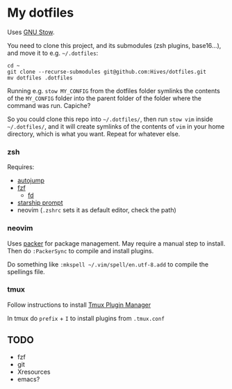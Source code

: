 # My dotfiles

Uses [GNU Stow](https://www.gnu.org/software/stow/).

You need to clone this project, and its submodules (zsh plugins, base16...), and
move it to e.g. `~/.dotfiles`:

```shell
cd ~
git clone --recurse-submodules git@github.com:Hives/dotfiles.git
mv dotfiles .dotfiles
```

Running e.g. `stow MY_CONFIG` from the dotfiles folder symlinks the contents of
the `MY_CONFIG` folder into the parent folder of the folder where the command
was run. Capiche?

So you could clone this repo into `~/.dotfiles/`, then run `stow vim` inside
`~/.dotfiles/`, and it will create symlinks of the contents of `vim` in your home
directory, which is what you want. Repeat for whatever else.

### zsh

Requires:

- [autojump](https://github.com/wting/autojump)
- [fzf](https://github.com/junegunn/fzf)
  - [fd](https://github.com/sharkdp/fd)
- [starship prompt](https://starship.rs/guide/#%F0%9F%9A%80-installation)
- neovim (`.zshrc` sets it as default editor, check the path)

### neovim

Uses [packer](https://github.com/wbthomason/packer.nvim) for package management.
May require a manual step to install. Then do `:PackerSync` to compile and
install plugins.

Do something like `:mkspell ~/.vim/spell/en.utf-8.add` to compile the spellings
file.

### tmux

Follow instructions to install [Tmux Plugin
Manager](https://github.com/tmux-plugins/tpm)

In tmux do `prefix` + `I` to install plugins from `.tmux.conf`

## TODO

- fzf
- git
- Xresources
- emacs?
